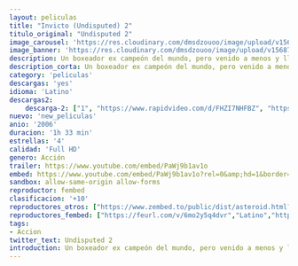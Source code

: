 ```yaml
---
layout: peliculas
title: "Invicto (Undisputed) 2"
titulo_original: "Undisputed 2"
image_carousel: 'https://res.cloudinary.com/dmsdzouoo/image/upload/v1568785231/invensible2-min_jlo056.jpg'
image_banner: 'https://res.cloudinary.com/dmsdzouoo/image/upload/v1568785235/undesputed2-min_bgxqgn.jpg'
description: Un boxeador ex campeón del mundo, pero venido a menos y lleno de deudas viaja a Rusia con su agente para ganarse unos pesos grabando comerciales de Vodka, pero una vez allá caerá en manos de la mafia, que desea meterlo preso y enfrentarlo al campeón reinante de un torneo para reclusos que mueve muchísimo dinero. Es así como “Ice man” deberá vérselas con todos los reclusos y el corrupto mundo que ahí se vive.
description_corta: Un boxeador ex campeón del mundo, pero venido a menos y lleno de deudas viaja a Rusia con su agente para ganarse unos pesos grabando comerciales de Vodka, pero una vez allá caerá en manos de la mafia, que desea meterlo preso y enfrentarlo al campeón reinante de un torneo para...
category: 'peliculas'
descargas: 'yes'
idioma: 'Latino'
descargas2:
    descarga-2: ["1", "https://www.rapidvideo.com/d/FHZI7NHFBZ", "https://www.google.com/s2/favicons?domain=www.rapidvideo.com","RapidVideo","https://res.cloudinary.com/imbriitneysam/image/upload/v1541473684/mexico.png", "Latino", "Full HD"]
nuevo: 'new_peliculas'
anio: '2006'
duracion: '1h 33 min'
estrellas: '4'
calidad: 'Full HD'
genero: Acción
trailer: https://www.youtube.com/embed/PaWj9b1av1o
embed: https://www.youtube.com/embed/PaWj9b1av1o?rel=0&amp;hd=1&border=0&wmode=opaque&enablejsapi=1&modestbranding=1&controls=1&showinfo=1
sandbox: allow-same-origin allow-forms
reproductor: fembed
clasificacion: '+10'
reproductores_otros: ["https://www.zembed.to/public/dist/asteroid.html?id=9faf60ec024dd7c74bcbe0cfa3fd56ab&title=Undisputed%20II:%20Last%20Man%20Standing","Latino","https://movcloud.net/embed/ac-zyKGk8qi2","Latino","https://mstream.space/c08rj157taj7","Latino"]
reproductores_fembed: ["https://feurl.com/v/6mo2y5q4dvr","Latino","https://pelispng.online/v/7rpx4cgyxd26x2x","Latino"]
tags:
- Accion
twitter_text: Undisputed 2
introduction: Un boxeador ex campeón del mundo, pero venido a menos y lleno de deudas viaja a Rusia con su agente para ganarse unos pesos grabando comerciales de Vodka, pero una vez allá caerá en manos de la mafia, que desea meterlo preso y enfrentarlo al campeón reinante de un torneo para...
---
```












